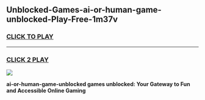 
## Unblocked-Games-ai-or-human-game-unblocked-Play-Free-1m37v
<h3>
<a href="https://premium76.site?title=ai-or-human-game-unblocked&ref=18A1">CLICK TO PLAY</a></h3>
<hr>

<h3>
<a href="https://premium76.site?title=ai-or-human-game-unblocked&ref=18A1">CLICK 2 PLAY</a>
  
</h3>

<a href="https://premium76.site?title=ai-or-human-game-unblocked&ref=18A1"><img src="https://clearcache.store/games.png"></a>


**ai-or-human-game-unblocked games unblocked: Your Gateway to Fun and Accessible Online Gaming**
